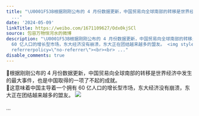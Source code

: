 ```yaml
---
title: "\U0001F53B根据刚刚公布的 4 月份数据更新，中国贸易向全球南部的转移是世界经济中发生的最大事件，也是中国取得的一项了不起的成就。\U0001F53B这意味着中国主导着一个拥有
  ..."
date: '2024-05-09'
linkTitle: https://weibo.com/1671109627/Odx0kjSCl
source: 包容万物恒河水的微博
description: "\U0001F53B根据刚刚公布的 4 月份数据更新，中国贸易向全球南部的转移是世界经济中发生的最大事件，也是中国取得的一项了不起的成就。<br>\U0001F53B这意味着中国主导着一个拥有
  60 亿人口的增长型市场，东大经济没有崩溃，东大正在团结越来越多的盟友。 <img style=\"\" src=\"https://tvax3.sinaimg.cn/large/639b1bfbly1hpjn4fgsluj20r30h5jv4.jpg\"
  referrerpolicy=\"no-referrer\"><br><br> ..."
disable_comments: true
---
```

🔻根据刚刚公布的 4 月份数据更新，中国贸易向全球南部的转移是世界经济中发生的最大事件，也是中国取得的一项了不起的成就。<br>🔻这意味着中国主导着一个拥有 60 亿人口的增长型市场，东大经济没有崩溃，东大正在团结越来越多的盟友。 <img style="" src="https://tvax3.sinaimg.cn/large/639b1bfbly1hpjn4fgsluj20r30h5jv4.jpg" referrerpolicy="no-referrer"><br><br> ...